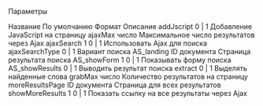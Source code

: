 Параметры

Название	По умолчанию	Формат	Описание
addJscript	 	0 | 1	Добавление JavaScript на страницу
ajaxMax	 	число	Максимальное число результатов через Ajax
ajaxSearch	1	0 | 1	Использовать Ajax для поиска
ajaxSearchType	 	0 | 1	Вариант поиска
AS_landing	 	ID документа	Страница результата поиска
AS_showForm	1	0 | 1	Показывать форму поиска
AS_showResults	 	0 | 1	Выводить результат поиска
extract	 	0 | 1	Выделять найденные слова
grabMax	 	число	Количество результатов на страницу
moreResultsPage	 	ID документа	Страница для всех результатов
showMoreResults	1	0 | 1	Показать ссылку на все результаты через Ajax

